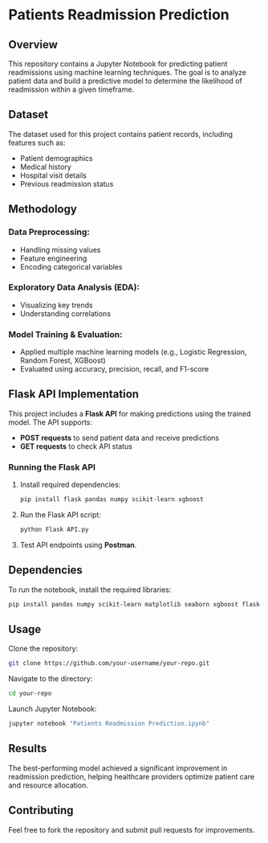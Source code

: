 # Patients Readmission Prediction

## Overview
This repository contains a Jupyter Notebook for predicting patient readmissions using machine learning techniques. The goal is to analyze patient data and build a predictive model to determine the likelihood of readmission within a given timeframe.

## Dataset
The dataset used for this project contains patient records, including features such as:
- Patient demographics
- Medical history
- Hospital visit details
- Previous readmission status

## Methodology

### Data Preprocessing:
- Handling missing values
- Feature engineering
- Encoding categorical variables

### Exploratory Data Analysis (EDA):
- Visualizing key trends
- Understanding correlations

### Model Training & Evaluation:
- Applied multiple machine learning models (e.g., Logistic Regression, Random Forest, XGBoost)
- Evaluated using accuracy, precision, recall, and F1-score

## Flask API Implementation
This project includes a **Flask API** for making predictions using the trained model. The API supports:
- **POST requests** to send patient data and receive predictions
- **GET requests** to check API status

### Running the Flask API
1. Install required dependencies:
   ```bash
   pip install flask pandas numpy scikit-learn xgboost
   ```
2. Run the Flask API script:
   ```bash
   python Flask API.py
   ```
3. Test API endpoints using **Postman**.

## Dependencies
To run the notebook, install the required libraries:
```bash
pip install pandas numpy scikit-learn matplotlib seaborn xgboost flask
```

## Usage
Clone the repository:
```bash
git clone https://github.com/your-username/your-repo.git
```
Navigate to the directory:
```bash
cd your-repo
```
Launch Jupyter Notebook:
```bash
jupyter notebook "Patients Readmission Prediction.ipynb"
```

## Results
The best-performing model achieved a significant improvement in readmission prediction, helping healthcare providers optimize patient care and resource allocation.

## Contributing
Feel free to fork the repository and submit pull requests for improvements.

